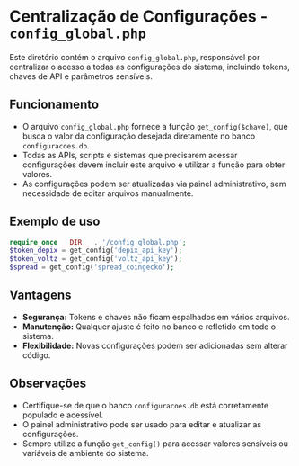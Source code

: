 # Centralização de Configurações - `config_global.php`

Este diretório contém o arquivo `config_global.php`, responsável por centralizar o acesso a todas as configurações do sistema, incluindo tokens, chaves de API e parâmetros sensíveis.

## Funcionamento
- O arquivo `config_global.php` fornece a função `get_config($chave)`, que busca o valor da configuração desejada diretamente no banco `configuracoes.db`.
- Todas as APIs, scripts e sistemas que precisarem acessar configurações devem incluir este arquivo e utilizar a função para obter valores.
- As configurações podem ser atualizadas via painel administrativo, sem necessidade de editar arquivos manualmente.

## Exemplo de uso
```php
require_once __DIR__ . '/config_global.php';
$token_depix = get_config('depix_api_key');
$token_voltz = get_config('voltz_api_key');
$spread = get_config('spread_coingecko');
```

## Vantagens
- **Segurança:** Tokens e chaves não ficam espalhados em vários arquivos.
- **Manutenção:** Qualquer ajuste é feito no banco e refletido em todo o sistema.
- **Flexibilidade:** Novas configurações podem ser adicionadas sem alterar código.

## Observações
- Certifique-se de que o banco `configuracoes.db` está corretamente populado e acessível.
- O painel administrativo pode ser usado para editar e atualizar as configurações.
- Sempre utilize a função `get_config()` para acessar valores sensíveis ou variáveis de ambiente do sistema.
